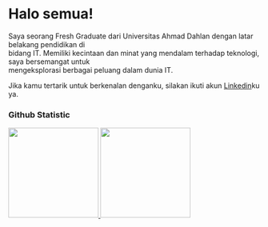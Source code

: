 # Halo semua! 

Saya seorang Fresh Graduate dari Universitas Ahmad Dahlan dengan latar belakang pendidikan di <br>
bidang IT. Memiliki kecintaan dan minat yang mendalam terhadap teknologi, saya bersemangat untuk <br>
mengeksplorasi berbagai peluang dalam dunia IT. <br>

Jika kamu tertarik untuk berkenalan denganku, silakan ikuti akun [Linkedin]([https://www.linkedin.com/in/miftaqul-fiqi-firmansyah/])ku ya.

### Github Statistic
<p align = "left">
<a href = "https://github.com/miftaqulfiqif">
  <img height="180em" src="https://github-readme-stats-eight-theta.vercel.app/api?username=miftaqulfiqif&show_icons=true&theme=algolia&include_all_commits=true&count_private=true"/>
  <img height="180em" src="https://github-readme-stats-eight-theta.vercel.app/api/top-langs/?username=miftaqulfiqif&layout=compact&layout=compact&theme=algolia"/>
</a>
</p>
